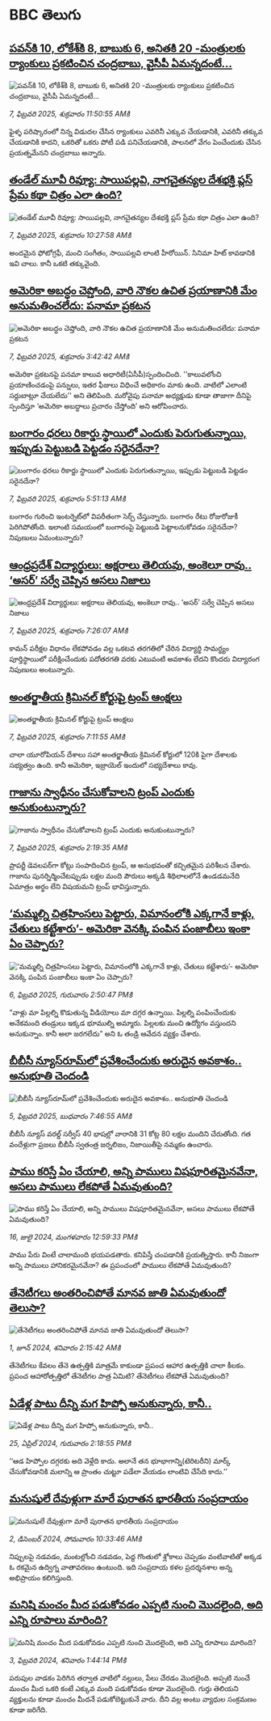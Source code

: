 # BBC తెలుగు## [పవన్‌కి 10, లోకేశ్‌కి 8, బాబుకు 6, అనితకి 20 -మంత్రులకు ర్యాంకులు ప్రకటించిన చంద్రబాబు, వైసీపీ ఏమన్నదంటే... ](https://www.bbc.com/telugu/articles/cn4zpgvz0jgo?at_campaign=githubrss)![పవన్‌కి 10, లోకేశ్‌కి 8, బాబుకు 6, అనితకి 20 -మంత్రులకు ర్యాంకులు ప్రకటించిన చంద్రబాబు, వైసీపీ ఏమన్నదంటే... ](https://ichef.bbci.co.uk/ace/standard/240/cpsprodpb/7257/live/65901420-e545-11ef-b52b-2f7aceb40199.jpg)_7, ఫిబ్రవరి 2025, శుక్రవారం 11:50:55 AMకి_ఫైళ్ళ పరిష్కారంలో నిన్న విడుదల చేసిన ర్యాంకులు ఎవరినీ ఎక్కువ చేయడానికి, ఎవరినీ తక్కువ చేయడానికి కాదని, ఒకరితో ఒకరు పోటీ పడి పనిచేయడానికి, పాలనలో వేగం పెంచేందుకు చేసిన ప్రయత్నమేనని చంద్రబాబు అన్నారు.## [తండేల్ మూవీ రివ్యూ: సాయిపల్లవి,   నాగచైతన్యల దేశభక్తి ప్లస్ ప్రేమ కథా చిత్రం ఎలా ఉంది? ](https://www.bbc.com/telugu/articles/cyv4293pn41o?at_campaign=githubrss)![తండేల్ మూవీ రివ్యూ: సాయిపల్లవి,   నాగచైతన్యల దేశభక్తి ప్లస్ ప్రేమ కథా చిత్రం ఎలా ఉంది? ](https://ichef.bbci.co.uk/ace/standard/240/cpsprodpb/1262/live/dd05a610-e53f-11ef-bd1b-d536627785f2.jpg)_7, ఫిబ్రవరి 2025, శుక్రవారం 10:27:58 AMకి_అంద‌మైన ఫోటోగ్ర‌ఫీ, మంచి సంగీతం, సాయిప‌ల్ల‌వి లాంటి హీరోయిన్‌. సినిమా హిట్ కావ‌డానికి ఇవి చాలు. కానీ ఒకటి త‌క్కువైంది.## [అమెరికా అబద్ధం చెప్తోంది, వారి నౌకల ఉచిత ప్రయాణానికి మేం అనుమతించలేదు: పనామా ప్రకటన](https://www.bbc.com/telugu/articles/cj48py2pynyo?at_campaign=githubrss)![అమెరికా అబద్ధం చెప్తోంది, వారి నౌకల ఉచిత ప్రయాణానికి మేం అనుమతించలేదు: పనామా ప్రకటన](https://ichef.bbci.co.uk/ace/standard/240/cpsprodpb/193e/live/f699d430-e4fd-11ef-bd1b-d536627785f2.jpg)_7, ఫిబ్రవరి 2025, శుక్రవారం 3:42:42 AMకి_అమెరికా ప్రకటనపై పనమా కాలువ అధారిటీ(ఏసీపీ)స్పందించింది. ''కాలువలోంచి  ప్రయాణించడంపై పన్నులు, ఇతర ఫీజులు విధించే అధికారం మాకు ఉంది. వాటిలో ఎలాంటి సర్దుబాట్లూ చేయలేదు'' అని తెలిపింది.
మరోవైపు పనామా అధ్యక్షుడు కూడా తాజాగా దీనిపై స్పందిస్తూ ‘అమెరికా అబద్ధాలు ప్రచారం చేస్తోంది’ అని ఆరోపించారు.## [బంగారం ధరలు రికార్డు స్థాయిలో ఎందుకు పెరుగుతున్నాయి, ఇప్పుడు పెట్టుబడి పెట్టడం సరైనదేనా?](https://www.bbc.com/telugu/articles/c4g37xk7vmjo?at_campaign=githubrss)![బంగారం ధరలు రికార్డు స్థాయిలో ఎందుకు పెరుగుతున్నాయి, ఇప్పుడు పెట్టుబడి పెట్టడం సరైనదేనా?](https://ichef.bbci.co.uk/ace/standard/240/cpsprodpb/923f/live/7c6bc1e0-e517-11ef-af75-0b20a406a34a.jpg)_7, ఫిబ్రవరి 2025, శుక్రవారం 5:51:13 AMకి_బంగారం గురించి ఇంటర్నెట్‌లో విపరీతంగా సెర్చ్ చేస్తున్నారు. బంగారం రేటు రోజురోజుకీ పెరిగిపోతోంది. ఇలాంటి సమయంలో బంగారంపై పెట్టుబడి పెట్టాలనుకోవడం సరైనదేనా? నిపుణులు ఏమంటున్నారు?## [ఆంధ్రప్రదేశ్ విద్యార్థులు: అక్షరాలు తెలియవు, అంకెలూ రావు.. ‘అసర్‌’ సర్వే చెప్పిన అసలు నిజాలు](https://www.bbc.com/telugu/articles/c77rm7v5ljjo?at_campaign=githubrss)![ఆంధ్రప్రదేశ్ విద్యార్థులు: అక్షరాలు తెలియవు, అంకెలూ రావు.. ‘అసర్‌’ సర్వే చెప్పిన అసలు నిజాలు](https://ichef.bbci.co.uk/ace/standard/240/cpsprodpb/da74/live/70441120-e48f-11ef-91f0-ab1d77c4fca3.jpg)_7, ఫిబ్రవరి 2025, శుక్రవారం 7:26:07 AMకి_కామన్‌ పరీక్షల విధానం లేకపోవడం వల్ల ఒకటవ తరగతిలో చేరిన విద్యార్థి సామర్థ్యం పూర్తిస్థాయిలో పరీక్షించేందుకు పదోతరగతి వరకు ఎటువంటి అవకాశం లేదని కొందరు విద్యారంగ నిపుణులు అంటున్నారు.## [అంతర్జాతీయ క్రిమినల్ కోర్టుపై ట్రంప్ ఆంక్షలు](https://www.bbc.com/telugu/articles/cjw4py4qpe7o?at_campaign=githubrss)![అంతర్జాతీయ క్రిమినల్ కోర్టుపై ట్రంప్ ఆంక్షలు](https://ichef.bbci.co.uk/ace/standard/240/cpsprodpb/5771/live/ccb77eb0-e51b-11ef-90d0-adee2e5082f8.jpg)_7, ఫిబ్రవరి 2025, శుక్రవారం 7:11:55 AMకి_చాలా యూరోపియన్ దేశాలు సహా అంతర్జాతీయ క్రిమినల్ కోర్టులో 120కి పైగా దేశాలకు సభ్యత్వం ఉంది. కానీ అమెరికా, ఇజ్రాయెల్ ఇందులో సభ్యదేశాలు కావు.## [గాజాను స్వాధీనం చేసుకోవాలని ట్రంప్ ఎందుకు అనుకుంటున్నారు?](https://www.bbc.com/telugu/articles/cpdxpq61nd4o?at_campaign=githubrss)![గాజాను స్వాధీనం చేసుకోవాలని ట్రంప్ ఎందుకు అనుకుంటున్నారు?](https://ichef.bbci.co.uk/ace/standard/240/cpsprodpb/98cf/live/a5a790e0-e47a-11ef-a819-277e390a7a08.jpg)_7, ఫిబ్రవరి 2025, శుక్రవారం 2:19:35 AMకి_ప్రాపర్టీ డెవలపర్‌గా కోట్లు సంపాదించిన ట్రంప్, ఆ అనుభవంతో కచ్చితమైన పరిశీలన చేశారు. గాజాను పునర్నిర్మించేటప్పుడు లక్షల మంది  పౌరులు అక్కడి శిథిలాలలోనే ఉండడమనేది ఏమాత్రం అర్థం లేని విషయమని ట్రంప్ భావిస్తున్నారు.## [‘మమ్మల్ని చిత్రహింసలు పెట్టారు, విమానంలోకి ఎక్కగానే కాళ్లు, చేతులు కట్టేశారు’- అమెరికా వెనక్కి పంపిన పంజాబీలు ఇంకా ఏం చెప్పారు?](https://www.bbc.com/telugu/articles/clynpgx968vo?at_campaign=githubrss)![‘మమ్మల్ని చిత్రహింసలు పెట్టారు, విమానంలోకి ఎక్కగానే కాళ్లు, చేతులు కట్టేశారు’- అమెరికా వెనక్కి పంపిన పంజాబీలు ఇంకా ఏం చెప్పారు?](https://ichef.bbci.co.uk/ace/standard/240/cpsprodpb/2b83/live/c99c60a0-e49a-11ef-a819-277e390a7a08.jpg)_6, ఫిబ్రవరి 2025, గురువారం 2:50:47 PMకి_“వాళ్లు మా పిల్లల్ని కొడుతున్న వీడియోలు మా దగ్గర ఉన్నాయి. పిల్లల్ని పంపించేందుకు అనేకమంది తండ్రులు ఇక్కడ భూముల్ని అమ్మారు. పిల్లలకు మంచి ఉద్యోగం వస్తుందని అనుకున్నాం. కానీ అలా జరగలేదు” అని ఓ తండ్రి ఆవేదన వ్యక్తం చేశారు.## [బీబీసీ న్యూస్‌రూమ్‌‌లో ప్రవేశించేందుకు అరుదైన అవకాశం.. అనుభూతి చెందండి](https://www.bbc.com/telugu/articles/cn4x9r7ndzwo?at_campaign=githubrss)![బీబీసీ న్యూస్‌రూమ్‌‌లో ప్రవేశించేందుకు అరుదైన అవకాశం.. అనుభూతి చెందండి](https://ichef.bbci.co.uk/ace/standard/240/cpsprodpb/8c29/live/a39c2f00-d23b-11ef-94cb-5f844ceb9e30.png)_5, ఫిబ్రవరి 2025, బుధవారం 7:46:55 AMకి_బీబీసీ న్యూస్ వరల్డ్ సర్వీస్ 40 భాషల్లో వారానికి 31 కోట్ల 80 లక్షల మందిని చేరుతోంది. 
గత వందేళ్లుగా ప్రజలు బీబీసీ స్వతంత్ర జర్నలిజం, నిజాయితీపై నమ్మకం ఉంచారు.## [పాము కరిస్తే ఏం చేయాలి, అన్ని పాములు విషపూరితమైనవేనా, అసలు పాములు లేకపోతే ఏమవుతుంది?](https://www.bbc.com/telugu/articles/cy68v5px787o?at_campaign=githubrss)![పాము కరిస్తే ఏం చేయాలి, అన్ని పాములు విషపూరితమైనవేనా, అసలు పాములు లేకపోతే ఏమవుతుంది?](https://ichef.bbci.co.uk/ace/standard/240/cpsprodpb/2b4a/live/9ebd6700-4367-11ef-99bd-e3de731921ae.jpg)_16, జులై 2024, మంగళవారం 12:59:33 PMకి_పాము పేరు వింటే చాలామంది భయపడతారు. కనిపిస్తే చంపడానికి ప్రయత్నిస్తారు. కానీ నిజంగా అన్ని పాములు హానికరమైనవేనా? ఈ ప్రపంచంలో పాములు లేకపోతే ఏమవుతుంది?## [తేనెటీగలు అంతరించిపోతే మానవ జాతి ఏమవుతుందో తెలుసా?](https://www.bbc.com/telugu/articles/clee3p3lzvxo?at_campaign=githubrss)![తేనెటీగలు అంతరించిపోతే మానవ జాతి ఏమవుతుందో తెలుసా?](https://ichef.bbci.co.uk/ace/standard/240/cpsprodpb/c493/live/e4dfab00-1f6b-11ef-80aa-699d54c46324.jpg)_1, జూన్ 2024, శనివారం 2:15:42 AMకి_తేనెటీగలు కేవలం తేనె ఉత్పత్తికి మాత్రమే కాకుండా ప్రపంచ ఆహార ఉత్పత్తికి చాలా కీలకం. ప్రపంచ ఆహారోత్పత్తిలో తేనెటీగల పాత్ర ఏమిటి? తేనెటీగలు లేకపోతే ఏమవుతుంది?## [ఏడేళ్ల పాటు దీన్ని మగ హిప్పో అనుకున్నారు, కానీ..](https://www.bbc.com/telugu/articles/c4n160yk0ylo?at_campaign=githubrss)![ఏడేళ్ల పాటు దీన్ని మగ హిప్పో అనుకున్నారు, కానీ..](https://ichef.bbci.co.uk/ace/standard/240/cpsprodpb/e37f/live/c97dde00-02ff-11ef-82e8-cd354766a224.jpg)_25, ఏప్రిల్ 2024, గురువారం 2:18:55 PMకి_‘‘ఆడ హిప్పోల దగ్గరకు అది వెళ్లేది కాదు. అలానే తన భూభాగాన్ని(టెరిటరీని) మార్క్ చేసుకోవడానికి మలాన్ని ఆ ప్రాంతం చుట్టూ పడేలా వేయడం లాంటివి చేసేది కాదు.’’## [మనుషులే దేవుళ్లుగా మారే పురాతన భారతీయ సంప్రదాయం](https://www.bbc.com/telugu/articles/cvg73x7p22do?at_campaign=githubrss)![మనుషులే దేవుళ్లుగా మారే పురాతన భారతీయ సంప్రదాయం](https://ichef.bbci.co.uk/ace/standard/240/cpsprodpb/66bf/live/97bb71e0-afff-11ef-bdf5-b7cb2fa86e10.jpg)_2, డిసెంబర్ 2024, సోమవారం 10:33:46 AMకి_నిప్పులపై నడవడం, మంటల్లోంచి నడవడం, పెద్ద గొంతులో శ్లోకాలు చెప్పడం వంటివాటితో అక్కడ ఓ రకమైన ఉద్విగ్న వాతావరణం ఉంటుంది. ఇది సంప్రదాయ కళల ప్రదర్శనశాల అన్న అభిప్రాయం కలిగిస్తుంది.## [మనిషి మంచం మీద పడుకోవడం ఎప్పటి నుంచి మొదలైంది, అది ఎన్ని రూపాలు మారింది?](https://www.bbc.com/telugu/articles/cjk6edmdyrro?at_campaign=githubrss)![మనిషి మంచం మీద పడుకోవడం ఎప్పటి నుంచి మొదలైంది, అది ఎన్ని రూపాలు మారింది?](https://ichef.bbci.co.uk/ace/standard/240/cpsprodpb/5b17/live/29ab2f70-bea5-11ee-896d-39d9bd3cadbb.png)_3, ఫిబ్రవరి 2024, శనివారం 1:44:14 PMకి_పరుపుల వాడకం పెరిగిన తర్వాత వాటిలో నల్లులు, పేలు చేరడం మొదలైంది. అప్పటి నుంచే మంచం మీద ఒకరి కంటే ఎక్కువ మంది పడుకోవడం కూడా మొదలైంది. 
గుర్తు తెలియని వ్యక్తులను కూడా మంచం మీదనే పడుకోబెట్టుకునే వారు. దీని వల్ల అంటు వ్యాధుల సంక్రమణం కూడా జరిగేది.